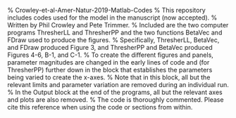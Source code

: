 % Crowley-et-al-Amer-Natur-2019-Matlab-Codes
% This repository includes codes used for the model in the manuscript (now accepted). 
% Written by Phil Crowley and Pete Trimmer. 
% Included are the two computer programs ThresherLL and ThresherPP and the two functions BetaVec and FDraw used to produce the figures.
% Specifically, ThresherLL, BetaVec, and FDraw produced Figure 3, and ThresherPP and BetaVec produced Figures 4-6, B-1, and C-1.
% To create the different figures and panels, parameter magnitudes are changed in the early lines of code and (for ThresherPP) further down in the block that establishes the parameters being varied to create the x-axes. 
% Note that in this block, all but the relevant limits and parameter variation are removed during an individual run. 
% In the Output block at the end of the programs, all but the relevant axes and plots are also removed.
% The code is thoroughly commented. Please cite this reference when using the code or sections from within.
